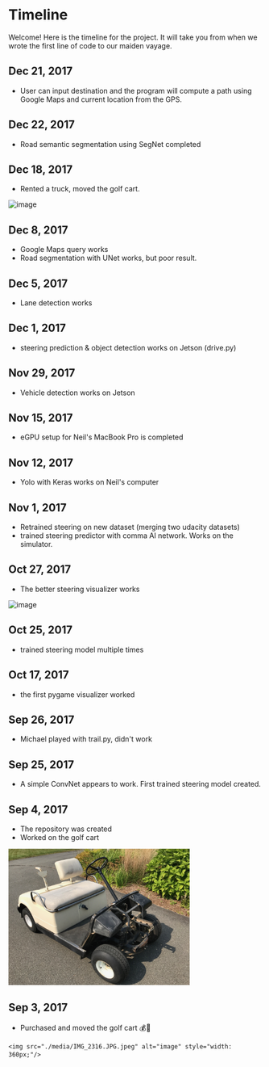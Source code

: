 # Timeline
Welcome! Here is the timeline for the project. It will take you from when we wrote the first line of code to our maiden vayage.

## Dec 21, 2017
- User can input destination and the program will compute a path using Google Maps and current location from the GPS. 

## Dec 22, 2017
- Road semantic segmentation using SegNet completed

## Dec 18, 2017
- Rented a truck, moved the golf cart. <br>

<img src="./media/IMG_1680.JPG" alt="image" style="width: 360px;"/>

## Dec 8, 2017
- Google Maps query works
- Road segmentation with UNet works, but poor result.

## Dec 5, 2017
- Lane detection works

## Dec 1, 2017
- steering prediction & object detection works on Jetson (drive.py)

## Nov 29, 2017
- Vehicle detection works on Jetson

## Nov 15, 2017
- eGPU setup for Neil's MacBook Pro is completed

## Nov 12, 2017
- Yolo with Keras works on Neil's computer

## Nov 1, 2017
- Retrained steering on new dataset (merging two udacity datasets)
- trained steering predictor with comma AI network. Works on the simulator. 

## Oct 27, 2017
- The better steering visualizer works

<img src="./media/steering-1.png" alt="image" style="width: 360px;"/>

## Oct 25, 2017
- trained steering model multiple times

## Oct 17, 2017
- the first pygame visualizer worked

## Sep 26, 2017
- Michael played with trail.py, didn't work

## Sep 25, 2017
- A simple ConvNet appears to work. First trained steering model created. 

## Sep 4, 2017
- The repository was created
- Worked on the golf cart 

<img src="./media/IMG_2320.JPG.jpeg" alt="moving" style="width: 360px;"/>

## Sep 3, 2017
- Purchased and moved the golf cart 💰💸
````
<img src="./media/IMG_2316.JPG.jpeg" alt="image" style="width: 360px;"/>


